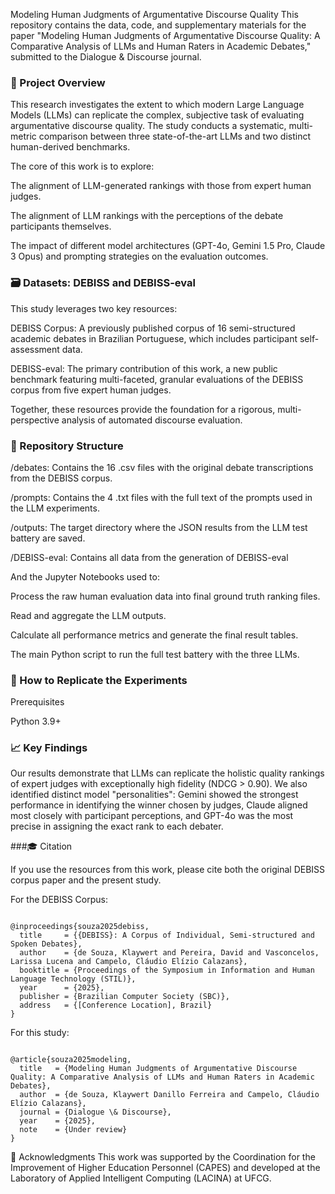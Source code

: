 Modeling Human Judgments of Argumentative Discourse Quality
This repository contains the data, code, and supplementary materials for the paper "Modeling Human Judgments of Argumentative Discourse Quality: A Comparative Analysis of LLMs and Human Raters in Academic Debates," submitted to the Dialogue & Discourse journal.

### 📝 Project Overview
This research investigates the extent to which modern Large Language Models (LLMs) can replicate the complex, subjective task of evaluating argumentative discourse quality. The study conducts a systematic, multi-metric comparison between three state-of-the-art LLMs and two distinct human-derived benchmarks.

The core of this work is to explore:

The alignment of LLM-generated rankings with those from expert human judges.

The alignment of LLM rankings with the perceptions of the debate participants themselves.

The impact of different model architectures (GPT-4o, Gemini 1.5 Pro, Claude 3 Opus) and prompting strategies on the evaluation outcomes.

### 🗃️ Datasets: DEBISS and DEBISS-eval
This study leverages two key resources:

DEBISS Corpus: A previously published corpus of 16 semi-structured academic debates in Brazilian Portuguese, which includes participant self-assessment data.

DEBISS-eval: The primary contribution of this work, a new public benchmark featuring multi-faceted, granular evaluations of the DEBISS corpus from five expert human judges.

Together, these resources provide the foundation for a rigorous, multi-perspective analysis of automated discourse evaluation.

### 📂 Repository Structure
/debates: Contains the 16 .csv files with the original debate transcriptions from the DEBISS corpus.

/prompts: Contains the 4 .txt files with the full text of the prompts used in the LLM experiments.

/outputs: The target directory where the JSON results from the LLM test battery are saved.

/DEBISS-eval: Contains all data from the generation of DEBISS-eval

And the Jupyter Notebooks used to:

Process the raw human evaluation data into final ground truth ranking files.

Read and aggregate the LLM outputs.

Calculate all performance metrics and generate the final result tables.

The main Python script to run the full test battery with the three LLMs.

### 🚀 How to Replicate the Experiments

Prerequisites

Python 3.9+

### 📈 Key Findings

Our results demonstrate that LLMs can replicate the holistic quality rankings of expert judges with exceptionally high fidelity (NDCG > 0.90). We also identified distinct model "personalities": Gemini showed the strongest performance in identifying the winner chosen by judges, Claude aligned most closely with participant perceptions, and GPT-4o was the most precise in assigning the exact rank to each debater.

###🎓 Citation

If you use the resources from this work, please cite both the original DEBISS corpus paper and the present study.

For the DEBISS Corpus:


```

@inproceedings{souza2025debiss,
  title     = {{DEBISS}: A Corpus of Individual, Semi-structured and Spoken Debates},
  author    = {de Souza, Klaywert and Pereira, David and Vasconcelos, Larissa Lucena and Campelo, Cláudio Elízio Calazans},
  booktitle = {Proceedings of the Symposium in Information and Human Language Technology (STIL)},
  year      = {2025},
  publisher = {Brazilian Computer Society (SBC)},
  address   = {[Conference Location], Brazil}
}

```

For this study:

```

@article{souza2025modeling,
  title   = {Modeling Human Judgments of Argumentative Discourse Quality: A Comparative Analysis of LLMs and Human Raters in Academic Debates},
  author  = {de Souza, Klaywert Danillo Ferreira and Campelo, Cláudio Elízio Calazans},
  journal = {Dialogue \& Discourse},
  year    = {2025},
  note    = {Under review}
}

```
🙏 Acknowledgments
This work was supported by the Coordination for the Improvement of Higher Education Personnel (CAPES) and developed at the Laboratory of Applied Intelligent Computing (LACINA) at UFCG.
